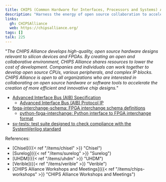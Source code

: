 ```yaml
---
title: CHIPS (Common Hardware for Interfaces, Processors and Systems) Alliance
description: "Harness the energy of open source collaboration to accelerate hardware development"
links:
  gh: CHIPSAlliance
  web: https://chipsalliance.org/
tags: []
talk: 225
---
```


"*The CHIPS Alliance develops high-quality, open source hardware designs relevant to silicon devices and FPGAs. By creating an open and collaborative environment, CHIPS Alliance shares resources to lower the cost of development. Companies and individuals can work together to develop open source CPUs, various peripherals, and complex IP blocks. CHIPS Alliance is open to all organizations who are interested in collaborating on open source hardware or software tools to accelerate the creation of more efficient and innovative chip designs.*"

<!--more-->

- [Advanced Interface Bus (AIB) Specification](https://github.com/chipsalliance/AIB-specification)
  - [Advanced Interface Bus (AIB) Protocol IP](https://github.com/chipsalliance/aib-protocols)
- [fpga-interchange-schema: FPGA interchange schema definitions](https://github.com/chipsalliance/fpga-interchange-schema)
  - [python-fpga-interchange: Python interface to FPGA interchange format](https://github.com/chipsalliance/python-fpga-interchange)
- [sv-tests: test suite designed to check compliance with the SystemVerilog standard](https://github.com/chipsalliance/sv-tests)

References:

- [Chisel]({{< ref "/items/chisel" >}} "Chisel")
- [Surelog]({{< ref "/items/surelog" >}} "Surelog")
- [UHDM]({{< ref "/items/uhdm" >}} "UHDM")
- [Verible]({{< ref "/items/verible" >}} "Verible")
- [CHIPS Alliance Workshops and Meetings]({{< ref "/items/chips-workshops" >}} "CHIPS Alliance Workshops and Meetings")
